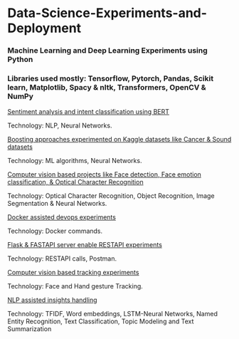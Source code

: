 # Data-Science-Experiments-and-Deployment

### Machine Learning and Deep Learning Experiments using Python 

### Libraries used mostly: Tensorflow, Pytorch, Pandas, Scikit learn, Matplotlib, Spacy & nltk, Transformers, OpenCV & NumPy

[Sentiment analysis and intent classification using BERT](https://github.com/venky88an/Projects-tasks/tree/main/BERT_NLP_tasks)

Technology: NLP, Neural Networks.

[Boosting approaches experimented on Kaggle datasets like Cancer & Sound datasets ](https://github.com/venky88an/Projects-tasks/tree/main/Boosting_approaches)

Technology: ML algorithms, Neural Networks.

[Computer vision based projects like Face detection, Face emotion classification, & Optical Character Recognition](https://github.com/venky88an/Projects-tasks/tree/main/Computer_vision_tasks)

Technology: Optical Character Recognition, Object Recognition, Image Segmentation & Neural Networks.

[Docker assisted devops experiments ](https://github.com/venky88an/Projects-tasks/tree/main/Docker%20experiments)

Technology: Docker commands.

[Flask & FASTAPI server enable RESTAPI experiments](https://github.com/venky88an/Projects-tasks/tree/main/Flask_integrated_image_classification_model)

Technology: RESTAPI calls, Postman.

[Computer vision based tracking experiments](https://github.com/venky88an/Projects-tasks/tree/main/Media_pipe_experiments)

Technology: Face and Hand gesture Tracking.

[NLP assisted insights handling ](https://github.com/venky88an/Projects-tasks/tree/main/NLP_tasks)

Technology: TFIDF, Word embeddings, LSTM-Neural Networks, Named Entity Recognition, Text Classification, Topic Modeling and Text Summarization

